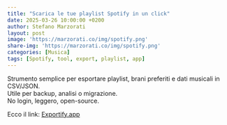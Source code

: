 ```yaml
---
title: "Scarica le tue playlist Spotify in un click"
date: 2025-03-26 10:00:00 +0200
author: Stefano Marzorati
layout: post
image: 'https://marzorati.co/img/spotify.png'
share-img: 'https://marzorati.co/img/spotify.png'
categories: [Musica]
tags: [Spotify, tool, export, playlist, app]
---
```

Strumento semplice per esportare playlist, brani preferiti e dati musicali in CSV/JSON.   
Utile per backup, analisi o migrazione.   
No login, leggero, open-source.   

Ecco il link: [Exportify.app](https://exportify.app/)